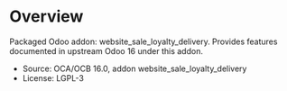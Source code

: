 # Overview

Packaged Odoo addon: website_sale_loyalty_delivery. Provides features documented in upstream Odoo 16 under this addon.

- Source: OCA/OCB 16.0, addon website_sale_loyalty_delivery
- License: LGPL-3
